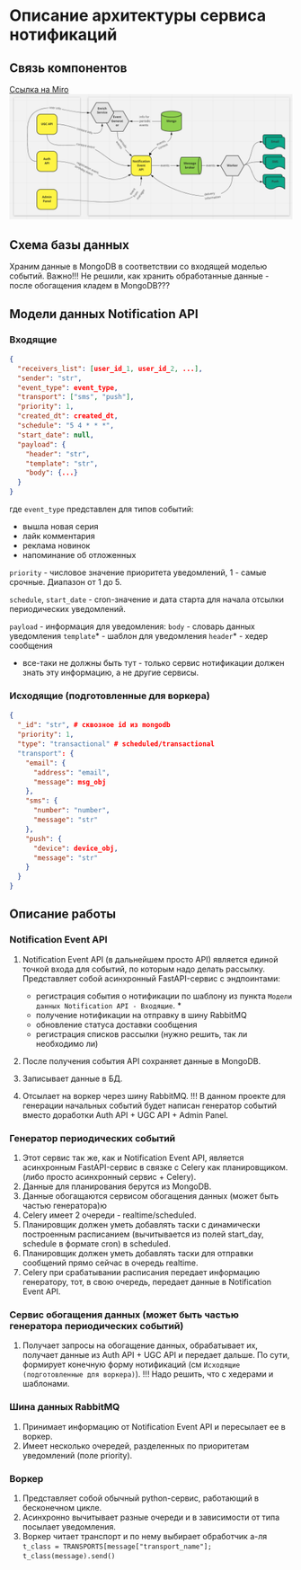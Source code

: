 # Описание архитектуры сервиса нотификаций

## Связь компонентов
[Ссылка на Miro](https://miro.com/welcomeonboard/VGJIcHM5MXZIdVFQM1JscFBVNTRpWXJiSFIxMEFrZGpKRDRjU05Wck5XZXZ5RkllQUhHZEhJd2pORGF3NmFaQ3wzNDU4NzY0NTI5MDgxMzEwMDYx?share_link_id=551609151149)
![](components.png)

## Схема базы данных
Храним данные в MongoDB в соответствии со входящей моделью событий. 
Важно!!! Не решили, как хранить обработанные данные - после обогащения кладем в MongoDB???

## Модели данных Notification API
### Входящие
```json
{
  "receivers_list": [user_id_1, user_id_2, ...],
  "sender": "str",
  "event_type": event_type,
  "transport": ["sms", "push"],
  "priority": 1,
  "created_dt": created_dt,
  "schedule": "5 4 * * *",
  "start_date": null,
  "payload": {
    "header": "str",
    "template": "str",
    "body": {...}
  }
}
```
где `event_type` представлен для типов событий:
- вышла новая серия
- лайк комментария
- реклама новинок
- напоминание об отложенных

`priority` - числовое значение приоритета уведомлений, 1 - самые срочные. Диапазон от 1 до 5.

`schedule`, `start_date` - cron-значение и дата старта для начала отсылки периодических уведомлений.

`payload` - информация для уведомления:
    `body` - словарь данных уведомления
    `template`* - шаблон для уведомления
    `header`* - хедер сообщения

* все-таки не должны быть тут - только сервис нотификации должен знать эту информацию, а не другие сервисы.




### Исходящие (подготовленные для воркера)
```json
{
  "_id": "str", # сквозное id из mongodb
  "priority": 1,
  "type": "transactional" # scheduled/transactional
  "transport": {
    "email": {
      "address": "email",
      "message": msg_obj
    },
    "sms": {
      "number": "number",
      "message": "str"
    },
    "push": {
      "device": device_obj,
      "message": "str"
    }
  }
}
```

## Описание работы
### Notification Event API
1) Notification Event API (в дальнейшем просто API) является единой точкой входа для событий, по которым надо делать рассылку. 
Представляет собой асинхронный FastAPI-сервис с эндпоинтами:
   - регистрация события о нотификации по шаблону из пункта `Модели данных Notification API - Входящие`. *
   - получение нотификации на отправку в шину RabbitMQ
   - обновление статуса доставки сообщения
   - регистрация списков рассылки (нужно решить, так ли необходимо ли)

2) После получения события API сохраняет данные в MongoDB.
3) Записывает данные в БД.
4) Отсылает на воркер через шину RabbitMQ.
!!! В данном проекте для генерации начальных событий будет написан генератор событий вместо доработки Auth API + UGC API + Admin Panel.

### Генератор периодических событий
1) Этот сервис так же, как и Notification Event API, является асинхронным FastAPI-сервис в связке с Celery как планировщиком.
(либо просто асинхронный сервис + Celery).
2) Данные для планирования берутся из MongoDB.
3) Данные обогащаются сервисом обогащения данных (может быть частью генератора)ю
4) Celery имеет 2 очереди - realtime/scheduled.
5) Планировщик должен уметь добавлять таски с динамически построенным расписанием 
(вычитывается из полей start_day, schedule в формате cron) в scheduled.
6) Планировщик должен уметь добавлять таски для отправки сообщений прямо сейчас в очередь realtime.
7) Celery при срабатывании расписания передает информацию генератору,
тот, в свою очередь, передает данные в Notification Event API.

### Сервис обогащения данных (может быть частью генератора периодических событий)
1) Получает запросы на обогащение данных, обрабатывает их, получает данные из Auth API + UGC API и передает дальше.
По сути, формирует конечную форму нотификаций (см `Исходящие (подготовленные для воркера)`).
!!! Надо решить, что с хедерами и шаблонами.

### Шина данных RabbitMQ
1) Принимает информацию от Notification Event API и пересылает ее в воркер.
2) Имеет несколько очередей, разделенных по приоритетам уведомлений (поле priority).

### Воркер
1) Представляет собой обычный python-сервис, работающий в бесконечном цикле.
2) Асинхронно вычитывает разные очереди и в зависимости от типа посылает уведомления.
3) Воркер читает транспорт и по нему выбирает обработчик а-ля 
```t_class = TRANSPORTS[message["transport_name"]; t_class(message).send()```
